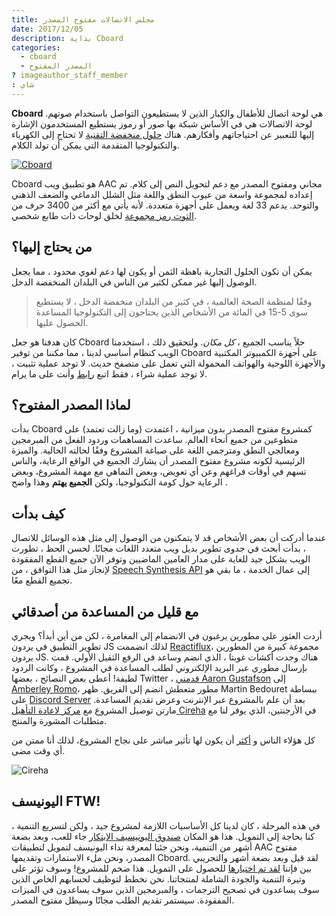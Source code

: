 ```yaml
---
title: مجلس الاتصالات مفتوح المصدر
date: 2017/12/05
description: بداية Cboard
categories:
  - cboard
  - المصدر المفتوح
? imageauthor_staff_member
: شاي
---
```


**Cboard** هي لوحة اتصال للأطفال والكبار الذين لا يستطيعون التواصل باستخدام صوتهم. لوحة الاتصالات هي في الأساس شبكة بها صور أو رموز يستطيع المستخدمون الإشارة إليها للتعبير عن احتياجاتهم وأفكارهم. هناك [حلول منخفضة التقنية](https://www.youtube.com/watch?v=mnyv8h6J4rc) لا تحتاج إلى الكهرباء والتكنولوجيا المتقدمة التي يمكن أن تولد الكلام.

[![Cboard](/images/app/water-ipad-english.png)](https://github.com/cboard-org/cboard)

Cboard هو تطبيق ويب AAC مجاني ومفتوح المصدر مع دعم لتحويل النص إلى كلام. تم إعداده لمجموعة واسعة من عيوب النطق واللغة مثل الشلل الدماغي والضعف الذهني والتوحد. يدعم 33 لغة ويعمل على أجهزة متعددة. لأنه يأتي مع أكثر من 3400 حرف من [التوت رمز مجموعة](https://mulberrysymbols.org/) لخلق لوحات ذات طابع شخصي.

## من يحتاج إليها؟

يمكن أن تكون الحلول التجارية باهظة الثمن أو يكون لها دعم لغوي محدود ، مما يجعل الوصول إليها غير ممكن لكثير من الناس في البلدان المنخفضة الدخل.

> وفقًا لمنظمة الصحة العالمية ، في كثير من البلدان منخفضة الدخل ، لا يستطيع سوى 5-15 في المائة من الأشخاص الذين يحتاجون إلى التكنولوجيا المساعدة الحصول عليها.

كان هدفنا هو جعل Cboard حلاً يناسب الجميع ، *كل مكان*. ولتحقيق ذلك ، استخدمنا الويب كنظام أساسي لدينا ، مما مكننا من توفير Cboard على أجهزة الكمبيوتر المكتبية والأجهزة اللوحية والهواتف المحمولة التي تعمل على متصفح حديث. لا توجد عملية تثبيت ، لا توجد عملية شراء ، فقط اتبع [رابط](https://app.cboard.io) وأنت على ما يرام.

## لماذا المصدر المفتوح؟

بدأت Cboard كمشروع مفتوح المصدر بدون ميزانية ، اعتمدت (وما زالت تعتمد) على متطوعين من جميع أنحاء العالم. ساعدت المساهمات وردود الفعل من المبرمجين ومعالجي النطق ومترجمي اللغة على صياغة المشروع وفقًا لحالته الحالية. والميزة الرئيسية لكونه مشروع مفتوح المصدر أن يشارك الجميع في الواقع الرعاية، والناس تسهم في أوقات فراغهم وعن أي تعويض، وبعض التماهي مع مهمة المشروع، وبعض الرعاية حول كومة التكنولوجيا، ولكن **الجميع يهتم** وهذا واضح .

## كيف بدأت

عندما أدركت أن بعض الأشخاص قد لا يتمكنون من الوصول إلى مثل هذه الوسائل للاتصال ، بدأت أبحث في جدوى تطوير بديل ويب متعدد اللغات مجانًا. لحسن الحظ ، تطورت الويب بشكل جيد للغاية على مدار العامين الماضيين وتوفر الآن جميع القطع المفقودة لإنجاز مثل هذا التوافق ، من [Speech Synthesis API](https://www.smashingmagazine.com/2017/02/experimenting-with-speechsynthesis/) إلى عمال الخدمة ، ما بقي هو تجميع القطع معًا.

## مع قليل من المساعدة من أصدقائي

أردت العثور على مطورين يرغبون في الانضمام إلى المغامرة ، لكن من أين أبدأ؟ ويجري تطوير التطبيق في يردون JS لذلك انضممت [Reactiflux](https://www.reactiflux.com/)، مجموعة كبيرة من المطورين يردون JS. هناك وجدت أكشات غوبتا ، الذي انضم وساعد في الرفع الثقيل الأولي. قمت بإرسال مطوري عبر البريد الإلكتروني لطلب المساعدة في المشروع ، وكانت الردود لطيفة! أعطى بعض النصائح ، بعضها Twitter ، [قدمني Aaron Gustafson](https://www.aaron-gustafson.com/about/) إلى [Amberley Romo](https://www.aaron-gustafson.com/notebook/my-2017-mentees/)، مطور متعطش انضم إلى الفريق. ظهر Martin Bedouret ببساطة على [Discord Server](https://discord.gg/TEH8uxh) بعد أن علم بالمشروع عبر الإنترنت وعرض تقديم المساعدة. مارتن توصيل المشروع مع [مركز لاعادة التأهيل Cireha](http://www.cireha.com.ar/index.asp) في الأرجنتين، الذي يوفر لنا مع متطلبات المشورة والمنتج.

كل هؤلاء الناس و [أكثر](https://github.com/cboard-org/cboard/graphs/contributors) أن يكون لها تأثير مباشر على نجاح المشروع، لذلك أنا ممتن من أي وقت مضى.

![Cireha](/images/cireha-group-outside.jpg)

## اليونيسف FTW!

في هذه المرحلة ، كان لدينا كل الأساسيات اللازمة لمشروع جيد ، ولكن لتسريع التنمية ، كنا بحاجة إلى التمويل. هذا هو المكان [صندوق اليونيسيف الابتكار](https://unicefinnovationfund.org/) جاء للعب، وبعد بضعة أشهر من التنمية، ونحن جئنا لمعرفة نداء اليونيسف لتمويل لتطبيقات AAC مفتوح المصدر، ونحن ملء الاستمارات وتقديمها Cboard. لقد قيل وبعد بضعة أشهر والتجريبي بين فإننا [لقد تم اختيارها](http://unicefstories.org/2017/12/08/unicef-announces-addition-of-six-start-up-companies-to-2018-investment-portfolio/) للحصول على التمويل. هذا ضخم للمشروع! وسوف تؤثر على وتيرة التنمية والجودة الشاملة لمنتجاتنا. نحن نخطط لتوظيف لحسابهم الخاص الذين سوف يساعدون في تصحيح الترجمات ، والمبرمجين الذين سوف يساعدون في الميزات المفقودة. سيستمر تقديم الطلب مجانًا وسيظل مفتوح المصدر.